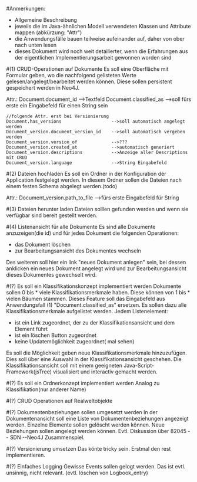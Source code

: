 #Anmerkungen:
- Allgemeine Beschreibung
- jeweils die im Java-ähnlichen Modell verwendeten Klassen und Attribute mappen (abkürzung: "Attr")
- die Anwendungsfälle bauen teilweise aufeinander auf, daher von ober nach unten lesen
- dieses Dokument wird noch weit detailierter, wenn die Erfahrungen aus der eigentlichen Implementierungsarbeit
gewonnen worden sind


#(1) CRUD-Operationen auf Dokumente
Es soll eine Oberfläche mit Formular geben, wo die nachfolgend gelisteten Werte gelesen/angelegt/bearbeitet
werden können.
Diese sollen persistent gespeichert werden in Neo4J.

Attr.: 
    Document.document_id                    -->Textfeld
    Document.classified_as                  -->soll fürs erste ein Eingabefeld für einen String sein
    
    //folgende Attr. erst bei Versionierung
    Document.has_versions                   -->soll automatisch angelegt werden    
    Document_version.document_version_id    -->soll automatisch vergeben werden
    Document_version.version_of             -->???
    Document_version.created_at             -->automatisch generiert
    Document_version.descriptions           -->Anzeige aller Descriptions mit CRUD
    Document_version.language               -->String Eingabefeld
    
    
#(2) Dateien hochladen
Es soll ein Ordner in der Konfiguration der Application festgelegt werden.
In diesem Ordner sollen die Dateien nach einem festen Schema abgelegt werden.(todo)

Attr.:
    Document_version.path_to_file           -->fürs erste Eingabefeld für String


#(3) Dateien herunter laden
Dateien solllen gefunden werden und wenn sie verfügbar sind bereit gestellt werden.

#(4) Listenansicht für alle Dokumente
Es sind alle Dokumente anzuzeigen(die id) und für jedes Dokument die folgenden Operationen:
- das Dokument löschen
- zur Bearbeitungsansicht des Dokumentes wechseln

Des weiteren soll hier ein link "neues Dokument anlegen" sein, bei dessen anklicken ein neues Dokument angelegt wird
und zur Bearbeitungsansicht dieses Dokumentes gewechselt wird.

#(?) Es soll ein Klassifikationskonzept implementiert werden
Dokumente sollen 0 bis * viele Klassifikationsmerkmale haben.
Diese können von 1 bis * vielen Bäumen stammen.
Dieses Feature soll das Eingabefeld aus Anwendungsfall (1) "Document.classified_as" ersetzen.
Es sollen dazu alle Klassifikationsmerkmale aufgelistet werden.
Jedem Listenelement:
- ist ein Link zugeordnet, der zu der Klassifikationsansicht und dem Element führt
- ist ein löschen Button zugeordnet
- keine Updatemöglichkeit zugeordnet( mal sehen)

Es soll die Möglichkeit geben neue Klassifikationsmerkmale hinzuzufügen.
Dies soll über eine Auswahl in der Klassifikationsansicht geschehen.
Die Klassifikationsansicht soll mit einem geeigneten Java-Script-Framework(jsTree) visualisiert
und interactiv gemacht werden.

#(?) Es soll ein Ordnerkonzept implementiert werden
Analog zu Klassifikation(nur anderer Name)


#(?) CRUD Operationen auf Realweltobjekte


#(?) Dokumentenbeziehungen sollen umgesetzt werden
In der Dokumentenansicht soll eine Liste von Dokumentenbeziehungen angezeigt werden.
Einzelne Elemente sollen gelöscht werden können.
Neue Beziehungen sollen angelegt werden können.
Evtl. Diskussion über 82045 -- SDN --Neo4J Zusammenspiel.


#(?) Versionierung umsetzen
Das könte tricky sein. Erstmal den rest implementieren.


#(?) Einfaches Logging
Gewisse Events sollen gelogt werden.
Das ist evtl. unsinnig, nicht relevant.
(evtl. löschen von Logbook_entry)

